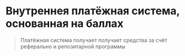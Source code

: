# Внутреннея платёжная система, основанная на баллах

> Платёжная система получает получает средства за счёт реферально и репозитарной программы
